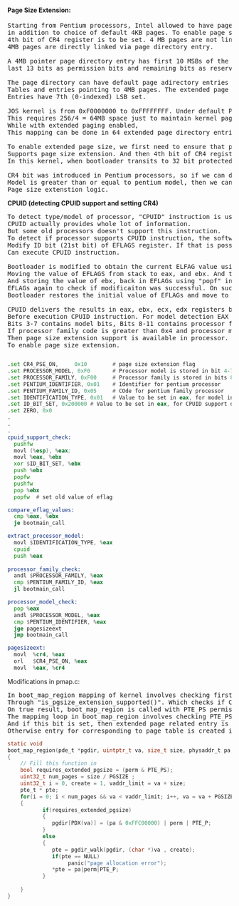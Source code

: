 #### Page Size Extension:  
<pre>
Starting from Pentium processors, Intel allowed to have page size to be 4 MB  
in addition to choice of default 4KB pages. To enable page size extension  
4th bit of CR4 register is to be set. 4 MB pages are not linked to a page table,  
4MB pages are directly linked via page directory entry. 

A 4MB pointer page directory entry has first 10 MSBs of the page's physical address
last 13 bits as permission bits and remaining bits as reserved.  

The page directory can have default page adirectory entries pointing to page 
Tables and entries pointing to 4MB pages. The extended page pointing page directory
Entries have 7th (0-indexed) LSB set.  

JOS kernel is from 0xF0000000 to 0xFFFFFFFF. Under default Paging mechanism  
This requires 256/4 = 64MB space just to maintain kernel page tables,
While with extended paging enabled, 
This mapping can be done in 64 extended page directory entries.

To enable extended page size, we first need to ensure that processor architecture
Supports page size extension. And then 4th bit of CR4 register is enabled
In this kernel, when bootloader transits to 32 bit protected mode.  

CR4 bit was introduced in Pentium processors, so if we can detect the processor  
Model is greater than or equal to pentium model, then we can proceed with  
Page size extenstion logic.
</pre>
   
**CPUID (detecting CPUID support and setting CR4)**  
<pre>
To detect type/model of processor, "CPUID" instruction is used on Intel processors.  
CPUID actually provides whole lot of information.  
But some old processors doesn't support this instruction.  
To detect if processor supports CPUID instruction, the software should attempt to  
Modify ID bit (21st bit) of EFLAGS register. If that is possible then processor  
Can execute CPUID instruction.

Bootloader is modified to obtain the current ELFAG value using "pushf" instruction  
Moving the value of EFLAGS from stack to eax, and ebx. And then inverting 21st bit in ebx.
And storing the value of ebx, back in EFLAGs using "popf" instruction. And then reading  
EFLAGs again to check if modificaiton was successful. On successful modification of EFLAGs,
Bootloader restores the initial value of EFLAGs and move to processor model detection.  

CPUID delivers the results in eax, ebx, ecx, edx registers based on value set in eax register  
Before execution CPUID instruction. For model detection EAX is set to 0x1 and CPUID is executed.
Bits 3-7 contains model bits, Bits 8-11 contains processor family code bits.
If processor family code is greater than 0x4 and processor model is greater than 0  
Then page size extension support is available in processor. And 4th bit of CR4 register is set  
To enable page size extension.
</pre>
```asm

.set CR4_PSE_ON,     0x10        # page size extension flag 
.set PROCESSOR_MODEL, 0xF0       # Processor model is stored in bit 4-7 in eax
.set PROCESSOR_FAMILY, 0xF00     # Processor family is stored in bits 8-11 in eax
.set PENTIUM_IDENTIFIER, 0x01    # Identifier for pentium processor
.set PENTIUM_FAMILY_ID, 0x05     # COde for pentium family processor
.set IDENTIFICATION_TYPE, 0x01   # Value to be set in eax, for model info operation
.set ID_BIT_SET, 0x200000 # Value to be set in eax, for CPUID support detection
.set ZERO, 0x0
.
.
.
cpuid_support_check:
  pushfw 
  movl (%esp), %eax;
  movl %eax, %ebx
  xor $ID_BIT_SET, %ebx
  push %ebx
  popfw
  pushfw
  pop %ebx
  popfw  # set old value of eflag

compare_eflag_values: 
  cmp %eax, %ebx
  je bootmain_call

extract_processor_model:
  movl $IDENTIFICATION_TYPE, %eax
  cpuid
  push %eax
  
processor_family_check:
  andl $PROCESSOR_FAMILY, %eax
  cmp $PENTIUM_FAMILY_ID, %eax
  jl bootmain_call

processor_model_check:
  pop %eax
  andl $PROCESSOR_MODEL, %eax
  cmp $PENTIUM_IDENTIFIER, %eax 
  jge pagesizeext
  jmp bootmain_call

pagesizeext:
  movl  %cr4, %eax
  orl   $CR4_PSE_ON, %eax
  movl  %eax, %cr4
```

Modifications in pmap.c:
<pre>
In boot_map_region mapping of kernel involves checking first about page size extension support  
Through "is_pgsize_extension_supported()". Which checks if CR4 bit is set.  
On true result, boot_map_region is called with PTE_PS permission bit set in permission variable.  
The mapping loop in boot_map_region involves checking PTE_PS bit in every iteration  
And if this bit is set, then extended page related entry is created in page directory,  
Otherwise entry for corresponding to page table is created in page directory.  
</pre>

```C
static void  
boot_map_region(pde_t *pgdir, uintptr_t va, size_t size, physaddr_t pa, int perm)  
{  
	// Fill this function in  
	bool requires_extended_pgsize = (perm & PTE_PS);  
	uint32_t num_pages = size / PGSIZE ;  
	uint32_t i = 0, create = 1, vaddr_limit = va + size;  
	pte_t * pte;	  
	for(i = 0; i < num_pages && va < vaddr_limit; i++, va = va + PGSIZE, pa =pa + PGSIZE)  
	{  
           if(requires_extended_pgsize)  
		   {
              pgdir[PDX(va)] = (pa & 0xFFC00000) | perm | PTE_P;  
		   }  
		   else  
		   {  
		      pte = pgdir_walk(pgdir, (char *)va , create);  
		      if(pte == NULL)  
		           panic("page allocation error");  
              *pte = pa|perm|PTE_P;	     
		   }  
		   
	}  
}  
```


